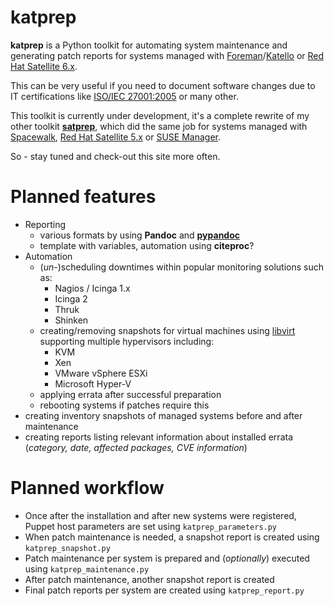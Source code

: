 # katprep
**katprep** is a Python toolkit for automating system maintenance and generating patch reports for systems managed with [Foreman](http://www.theforeman.org/)/[Katello](http://www.katello.org/) or [Red Hat Satellite 6.x](http://www.redhat.com/products/enterprise-linux/satellite/).
 
This can be very useful if you need to document software changes due to IT certifications like [ISO/IEC 27001:2005](http://en.wikipedia.org/wiki/ISO/IEC_27001:2005) or many other.

This toolkit is currently under development, it's a complete rewrite of my other toolkit [**satprep**](https://github.com/stdevel/satprep), which did the same job for systems managed with [Spacewalk](http://www.spacewalkproject.org/), [Red Hat Satellite 5.x](http://www.redhat.com/products/enterprise-linux/satellite/) or [SUSE Manager](http://www.suse.com/products/suse-manager/).

So - stay tuned and check-out this site more often.

# Planned features
- Reporting
  - various formats by using **Pandoc** and [**pypandoc**](https://pypi.python.org/pypi/pypandoc)
  - template with variables, automation using **citeproc**?
- Automation
  - (*un-*)scheduling downtimes within popular monitoring solutions such as:
    - Nagios / Icinga 1.x
    - Icinga 2
    - Thruk
    - Shinken
  - creating/removing snapshots for virtual machines using [libvirt](http://www.libvirt.org) supporting multiple hypervisors including:
    - KVM
    - Xen
    - VMware vSphere ESXi
    - Microsoft Hyper-V
  - applying errata after successful preparation
  - rebooting systems if patches require this
- creating inventory snapshots of managed systems before and after maintenance
- creating reports listing relevant information about installed errata (*category, date, affected packages, CVE information*)

# Planned workflow
- Once after the installation and after new systems were registered, Puppet host parameters are set using ``katprep_parameters.py``
- When patch maintenance is needed, a snapshot report is created using ``katprep_snapshot.py``
- Patch maintenance per system is prepared and (*optionally*) executed using ``katprep_maintenance.py``
- After patch maintenance, another snapshot report is created
- Final patch reports per system are created using ``katprep_report.py``
